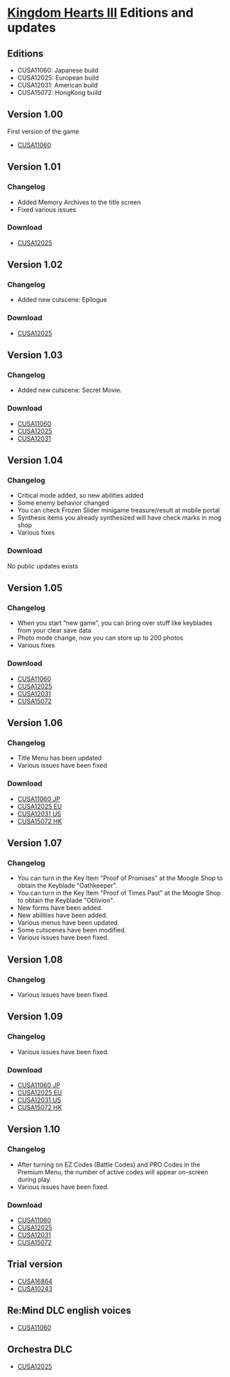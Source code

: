# [Kingdom Hearts III](index.md) Editions and updates

## Editions

* CUSA11060: Japanese build
* CUSA12025: European build
* CUSA12031: American build
* CUSA15072: HongKong build

## Version 1.00

First version of the game

* [CUSA11060](http://gs2.ww.prod.dl.playstation.net/gs2/appkgo/prod/CUSA11060_00/4/f_b9b1ac26b93406ae5f5df44dc7dd3cba4df880a64cbb5084d9266bcd94f34fab/f/JP0082-CUSA11060_00-KINGDOMHEARTSX30.json)

## Version 1.01

### Changelog

* Added Memory Archives to the title screen
* Fixed various issues

### Download

* [CUSA12025](http://gs2.ww.prod.dl.playstation.net/gs2/ppkgo/prod/CUSA12025_00/1/f_8caf87669c2b548acb22b4585b3990a35e8483510a1b2ca0f8964129863a6bcd/f/EP0082-CUSA12025_00-KINGDOMHEARTSX30-A0101-V0100.json)

## Version 1.02

### Changelog

* Added new cutscene: Epilogue

### Download

* [CUSA12025](http://gs2.ww.prod.dl.playstation.net/gs2/ppkgo/prod/CUSA12025_00/2/f_238a2dee4cca9cca9dad5cfa61c69ecd62e0224d36f082dfa86ca03b247f23d8/f/EP0082-CUSA12025_00-KINGDOMHEARTSX30-A0102-V0100.json)

## Version 1.03

### Changelog

* Added new cutscene: Secret Movie.

### Download

* [CUSA11060](http://gs2.ww.prod.dl.playstation.net/gs2/ppkgo/prod/CUSA11060_00/4/f_6d448b690f1cc5dd5f9391e7542814eb8a16ac657d0fcc1763e3907e8fb165ed/f/JP0082-CUSA11060_00-KINGDOMHEARTSX30-A0103-V0100.json)
* [CUSA12025](http://gs2.ww.prod.dl.playstation.net/gs2/ppkgo/prod/CUSA12025_00/3/f_383a9da3cfc4dac8d7dcc34cb65941d98616f0b6ce5542ac71ecb607d07e8caf/f/EP0082-CUSA12025_00-KINGDOMHEARTSX30-A0103-V0100.json)
* [CUSA12031](http://gs2.ww.prod.dl.playstation.net/gs2/ppkgo/prod/CUSA12031_00/3/f_170bc8f78fc6a2470800223a3004690fd72343684a528450ce6363a0766044b4/f/UP0082-CUSA12031_00-KINGDOMHEARTSX30-A0103-V0100.json)

## Version 1.04

### Changelog

* Critical mode added, so new abilities added
* Some enemy behavior changed
* You can check Frozen Slider minigame treasure/result at mobile portal
* Synthesis items you already synthesized will have check marks in mog shop
* Various fixes

### Download

No public updates exists

## Version 1.05

### Changelog

* When you start “new game”, you can bring over stuff like keyblades from your clear save data
* Photo mode change, now you can store up to 200 photos
* Various fixes

### Download

* [CUSA11060](http://gs2.ww.prod.dl.playstation.net/gs2/ppkgo/prod/CUSA11060_00/6/f_c6ee53e4fa7505800834e43ba4a1289d9b5d06446c75cbb96412836b830f3681/f/JP0082-CUSA11060_00-KINGDOMHEARTSX30-A0105-V0100.json)
* [CUSA12025](http://gs2.ww.prod.dl.playstation.net/gs2/ppkgo/prod/CUSA12025_00/5/f_887348926ad9b44b4435b244fa57f04c6e91fc3083a07d15453b2563f19767e5/f/EP0082-CUSA12025_00-KINGDOMHEARTSX30-A0105-V0100.json)
* [CUSA12031](http://gs2.ww.prod.dl.playstation.net/gs2/ppkgo/prod/CUSA12031_00/5/f_09e11120b4a95e1e3fa534c4e30134063db4bb7d1e581865d909b5c2c1527427/f/UP0082-CUSA12031_00-KINGDOMHEARTSX30-A0105-V0100.json)
* [CUSA15072](http://gs2.ww.prod.dl.playstation.net/gs2/ppkgo/prod/CUSA15072_00/1/f_e7b6c0419dd06fb028ce1bffb5de8144881dd27e7c700a5dc30fc4e5c4a0dbc6/f/HP0082-CUSA15072_00-KINGDOMHEARTSX30-A0105-V0100.json)

## Version 1.06

### Changelog

* Title Menu has been updated
* Various issues have been fixed

### Download

* [CUSA11060 JP](http://gs2.ww.prod.dl.playstation.net/gs2/ppkgo/prod/CUSA11060_00/7/f_d6b86f32ca180073ecb58d5674096b53342ac965f733e04e20b725d5f0719522/f/JP0082-CUSA11060_00-KINGDOMHEARTSX30-A0106-V0100.json)
* [CUSA12025 EU](http://gs2.ww.prod.dl.playstation.net/gs2/ppkgo/prod/CUSA12025_00/6/f_629d5a37046dd340564717f4ac54dec57cd9e6e61fce681e37c9739625ecbce3/f/EP0082-CUSA12025_00-KINGDOMHEARTSX30-A0106-V0100.json)
* [CUSA12031 US](http://gs2.ww.prod.dl.playstation.net/gs2/ppkgo/prod/CUSA12031_00/6/f_55c3f82f13640729c277c2218b2f753ab9abb8af15d905b620ea150a350cd466/f/UP0082-CUSA12031_00-KINGDOMHEARTSX30-A0106-V0100.json)
* [CUSA15072 HK](http://gs2.ww.prod.dl.playstation.net/gs2/ppkgo/prod/CUSA15072_00/2/f_792717bde1615367a06dbd12a56a5e49c91a53ce367cc0db2f843b85d516123b/f/HP0082-CUSA15072_00-KINGDOMHEARTSX30-A0106-V0100.json)

## Version 1.07

### Changelog

* You can turn in the Key Item "Proof of Promises" at the Moogle Shop to obtain the Keyblade "Oathkeeper".
* You can turn in the Key Item "Proof of Times Past" at the Moogle Shop to obtain the Keyblade "Oblivion".
* New forms have been added.
* New abilities have been added.
* Various menus have been updated.
* Some cutscenes have been modified.
* Various issues have been fixed.

## Version 1.08

### Changelog

* Various issues have been fixed.

## Version 1.09

### Changelog

* Various issues have been fixed.

### Download

* [CUSA11060 JP](http://gs2.ww.prod.dl.playstation.net/gs2/ppkgo/prod/CUSA11060_00/11/f_6f8ae9774389b9c2d7f675f759fe6f07d06f9aae4dd5a30f2e27e4e1eb736203/f/JP0082-CUSA11060_00-KINGDOMHEARTSX30-A0109-V0100.json)
* [CUSA12025 EU](http://gs2.ww.prod.dl.playstation.net/gs2/ppkgo/prod/CUSA12025_00/9/f_2dd004ffaaa6a76c16a5b79b601c53b07a8e3c2bb698b5f36c1fc3353f5b6042/f/EP0082-CUSA12025_00-KINGDOMHEARTSX30-A0109-V0100.json)
* [CUSA12031 US](http://gs2.ww.prod.dl.playstation.net/gs2/ppkgo/prod/CUSA12031_00/9/f_bd3c5b87c361ad18be1ba3f09d7f3f09d3435cdba7acc310b206be86e9ca257e/f/UP0082-CUSA12031_00-KINGDOMHEARTSX30-A0109-V0100.json)
* [CUSA15072 HK](http://gs2.ww.prod.dl.playstation.net/gs2/ppkgo/prod/CUSA15072_00/5/f_4c1ccdf11bae3af1eb2f2c73a0fd0afc5e6a17ce4ed25e62dcad3827e23b99e0/f/HP0082-CUSA15072_00-KINGDOMHEARTSX30-A0109-V0100.json)

## Version 1.10

### Changelog
* After turning on EZ Codes (Battle Codes) and PRO Codes in the Premium Menu, the number of active codes will appear on-screen during play.
* Various issues have been fixed.

### Download

* [CUSA11060](http://gs2.ww.prod.dl.playstation.net/gs2/ppkgo/prod/CUSA11060_00/12/f_e93e6ed22283d40d359e0237f05b3e9aadce9f7994e409ce4b0adc859dc2efdf/f/JP0082-CUSA11060_00-KINGDOMHEARTSX30-A0110-V0100.json)
* [CUSA12025](http://gs2.ww.prod.dl.playstation.net/gs2/ppkgo/prod/CUSA12025_00/10/f_9300d0fc563d216bd70c4b050b09ef8525586a1db098d7b6372555b695d5a55f/f/EP0082-CUSA12025_00-KINGDOMHEARTSX30-A0110-V0100.json)
* [CUSA12031](http://gs2.ww.prod.dl.playstation.net/gs2/ppkgo/prod/CUSA12031_00/10/f_f6071d743ebe4c7c02496a05eb36fec9279b5e803f395b0c25174acf0285c3e9/f/UP0082-CUSA12031_00-KINGDOMHEARTSX30-A0110-V0100.json)
* [CUSA15072](http://gs2.ww.prod.dl.playstation.net/gs2/ppkgo/prod/CUSA15072_00/6/f_1dbcf263b3e8332d42dd29fe09bb0bad4e3c3e6e29f5b8bf838d04a167183d11/f/HP0082-CUSA15072_00-KINGDOMHEARTSX30-A0110-V0100.json)

## Trial version

* [CUSA16864](http://gs2.ww.prod.dl.playstation.net/gs2/appkgo/prod/CUSA16864_00/1/f_13997c8a061d492b611b1a6fc7d5c4778bcebf76cc02a8ee9bdc28837abd8807/f/EP0082-CUSA16864_00-KINGDOMHEARTS3TR.json)
* [CUSA10243](http://gs2.ww.prod.dl.playstation.net/gs2/appkgo/prod/CUSA10243_00/1/f_b2db9742f5054b570b5ac943c59cadcbeaf7c73181477cfed4481bf3446a536e/f/JP0082-CUSA10243_00-TRIALVERSION0000.json)

## Re:Mind DLC english voices

* [CUSA11060](http://gs2.ww.prod.dl.playstation.net/gs2/acpkgo/prod/CUSA11060_00/13/f_718619081b1abeb73870057eacfb40858399207ee3d3f73c77c948cf93f38cc2/f/JP0082-CUSA11060_00-KHX30DLC00000003.json)


## Orchestra DLC

* [CUSA12025](http://gs2.ww.prod.dl.playstation.net/gs2/acpkgo/prod/CUSA12025_00/11/f_2bc6bcc1fff318ec6b8950ee53bce1ea0112b860fc0212338fc88d1e210ecb50/f/EP0082-CUSA12025_00-KHX30DLC00000004.json)